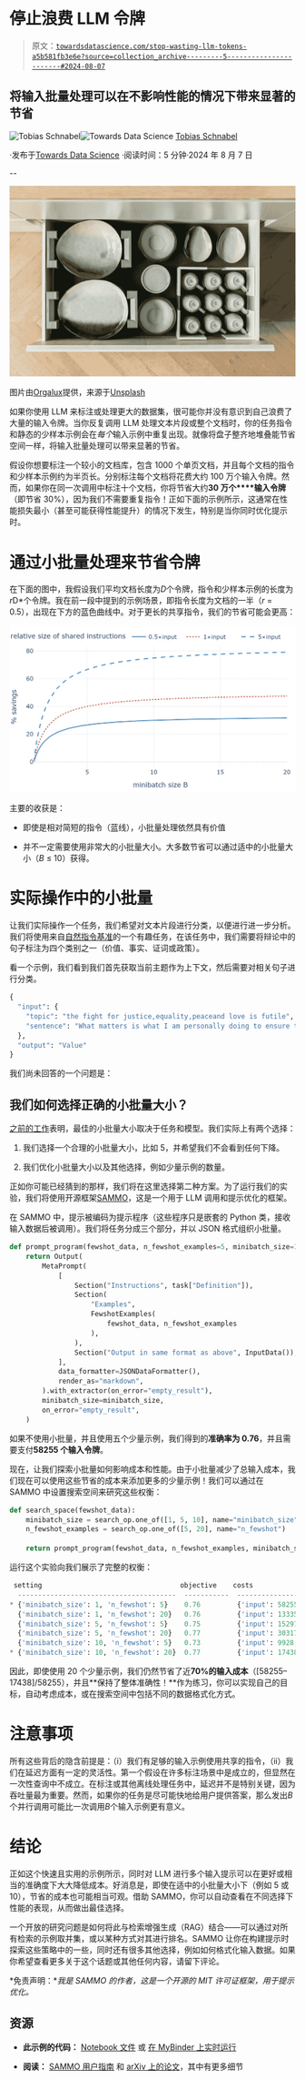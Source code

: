 # 停止浪费 LLM 令牌

> 原文：[`towardsdatascience.com/stop-wasting-llm-tokens-a5b581fb3e6e?source=collection_archive---------5-----------------------#2024-08-07`](https://towardsdatascience.com/stop-wasting-llm-tokens-a5b581fb3e6e?source=collection_archive---------5-----------------------#2024-08-07)

## 将输入批量处理可以在不影响性能的情况下带来显著的节省

[](https://medium.com/@toschnab?source=post_page---byline--a5b581fb3e6e--------------------------------)![Tobias Schnabel](https://medium.com/@toschnab?source=post_page---byline--a5b581fb3e6e--------------------------------)[](https://towardsdatascience.com/?source=post_page---byline--a5b581fb3e6e--------------------------------)![Towards Data Science](https://towardsdatascience.com/?source=post_page---byline--a5b581fb3e6e--------------------------------) [Tobias Schnabel](https://medium.com/@toschnab?source=post_page---byline--a5b581fb3e6e--------------------------------)

·发布于[Towards Data Science](https://towardsdatascience.com/?source=post_page---byline--a5b581fb3e6e--------------------------------) ·阅读时间：5 分钟·2024 年 8 月 7 日

--

![](img/ef7ee72d335ca3384877e59bbc877f89.png)

图片由[Orgalux](https://unsplash.com/@orgalux?utm_source=medium&utm_medium=referral)提供，来源于[Unsplash](https://unsplash.com/?utm_source=medium&utm_medium=referral)

如果你使用 LLM 来标注或处理更大的数据集，很可能你并没有意识到自己浪费了大量的输入令牌。当你反复调用 LLM 处理文本片段或整个文档时，你的任务指令和静态的少样本示例会在*每个*输入示例中重复出现。就像将盘子整齐地堆叠能节省空间一样，将输入批量处理可以带来显著的节省。

假设你想要标注一个较小的文档库，包含 1000 个单页文档，并且每个文档的指令和少样本示例约为半页长。分别标注每个文档将花费大约 100 万个输入令牌。然而，如果你在同一次调用中标注十个文档，你将节省大约**30 万个****输入令牌**（即节省 30%），因为我们不需要重复指令！正如下面的示例所示，这通常在性能损失最小（甚至可能获得性能提升）的情况下发生，特别是当你同时优化提示时。

# 通过小批量处理来节省令牌

在下面的图中，我假设我们平均文档长度为*D*个令牌，指令和少样本示例的长度为*r*D*个令牌。我在前一段中提到的示例场景，即指令长度为文档的一半（*r* = 0.5），出现在下方的蓝色曲线中。对于更长的共享指令，我们的节省可能会更高：

![](img/64d532489c7951a7ac87012d7fc726cf.png)

主要的收获是：

+   即使是相对简短的指令（蓝线），小批量处理依然具有价值

+   并不一定需要使用非常大的小批量大小。大多数节省可以通过适中的小批量大小（*B* ≤ 10）获得。

# 实际操作中的小批量

让我们实际操作一个任务，我们希望对文本片段进行分类，以便进行进一步分析。我们将使用来自[自然指令基准](https://instructions.apps.allenai.org/)的一个有趣任务，在该任务中，我们需要将辩论中的句子标注为四个类别之一（价值、事实、证词或政策）。

看一个示例，我们看到我们首先获取当前主题作为上下文，然后需要对相关句子进行分类。

```py
{
  "input": {
    "topic": "the fight for justice,equality,peaceand love is futile",
    "sentence": "What matters is what I am personally doing to ensure that I am filling the cup!"
  },
  "output": "Value"
}
```

我们尚未回答的一个问题是：

## **我们如何选择正确的小批量大小？**

[之前的工作](https://arxiv.org/pdf/2301.08721.pdf)表明，最佳的小批量大小取决于任务和模型。我们实际上有两个选择：

1.  我们选择一个合理的小批量大小，比如 5，并希望我们不会看到任何下降。

1.  我们优化小批量大小以及其他选择，例如少量示例的数量。

正如你可能已经猜到的那样，我们将在这里选择第二种方案。为了运行我们的实验，我们将使用开源框架[SAMMO](https://github.com/microsoft/sammo)，这是一个用于 LLM 调用和提示优化的框架。

在 SAMMO 中，提示被编码为提示程序（这些程序只是嵌套的 Python 类，接收输入数据后被调用）。我们将任务分成三个部分，并以 JSON 格式组织小批量。

```py
def prompt_program(fewshot_data, n_fewshot_examples=5, minibatch_size=1):
    return Output(
        MetaPrompt(
            [
                Section("Instructions", task["Definition"]),
                Section(
                    "Examples",
                    FewshotExamples(
                        fewshot_data, n_fewshot_examples
                    ),
                ),
                Section("Output in same format as above", InputData()),
            ],
            data_formatter=JSONDataFormatter(),
            render_as="markdown",
        ).with_extractor(on_error="empty_result"),
        minibatch_size=minibatch_size,
        on_error="empty_result",
    )
```

如果不使用小批量，并且使用五个少量示例，我们得到的**准确率为 0.76**，并且需要支付**58255 个输入令牌**。

现在，让我们探索小批量如何影响成本和性能。由于小批量减少了总输入成本，我们现在可以使用这些节省的成本来添加更多的少量示例！我们可以通过在 SAMMO 中设置搜索空间来研究这些权衡：

```py
def search_space(fewshot_data):
    minibatch_size = search_op.one_of([1, 5, 10], name="minibatch_size")
    n_fewshot_examples = search_op.one_of([5, 20], name="n_fewshot")

    return prompt_program(fewshot_data, n_fewshot_examples, minibatch_size)
```

运行这个实验向我们展示了完整的权衡：

```py
 setting                                  objective    costs                              parse_errors
  ---------------------------------------  -----------  ---------------------------------  --------------
* {'minibatch_size': 1, 'n_fewshot': 5}    0.76         {'input': 58255, 'output': 5817}   0.0
  {'minibatch_size': 1, 'n_fewshot': 20}   0.76         {'input': 133355, 'output': 6234}  0.0
  {'minibatch_size': 5, 'n_fewshot': 5}    0.75         {'input': 15297, 'output': 5695}   0.0
  {'minibatch_size': 5, 'n_fewshot': 20}   0.77         {'input': 30317, 'output': 5524}   0.0
  {'minibatch_size': 10, 'n_fewshot': 5}   0.73         {'input': 9928, 'output': 5633}    0.0
* {'minibatch_size': 10, 'n_fewshot': 20}  0.77         {'input': 17438, 'output': 5432}   0.0
```

因此，即使使用 20 个少量示例，我们仍然节省了近**70%的输入成本**（[58255–17438]/58255），并且**保持了整体准确性！**作为练习，你可以实现自己的目标，自动考虑成本，或在搜索空间中包括不同的数据格式化方式。

# 注意事项

所有这些背后的隐含前提是：（i）我们有足够的输入示例使用共享的指令，（ii）我们在延迟方面有一定的灵活性。第一个假设在许多标注场景中是成立的，但显然在一次性查询中不成立。在标注或其他离线处理任务中，延迟并不是特别关键，因为吞吐量最为重要。然而，如果你的任务是尽可能快地给用户提供答案，那么发出*B*个并行调用可能比一次调用*B*个输入示例更有意义。

# 结论

正如这个快速且实用的示例所示，同时对 LLM 进行多个输入提示可以在更好或相当的准确度下大大降低成本。好消息是，即使在适中的小批量大小下（例如 5 或 10），节省的成本也可能相当可观。借助 SAMMO，你可以自动查看在不同选择下性能的表现，从而做出最佳选择。

一个开放的研究问题是如何将此与检索增强生成（RAG）结合——可以通过对所有检索的示例取并集，或以某种方式对其进行排名。SAMMO 让你在构建提示时探索这些策略中的一些，同时还有很多其他选择，例如如何格式化输入数据。如果你希望查看更多关于这个话题或其他任何内容，请留下评论。

*免责声明：**我是 SAMMO 的作者，这是一个开源的 MIT 许可证框架，用于提示优化。*

## 资源

+   **此示例的代码：** [Notebook 文件](https://github.com/microsoft/sammo/blob/main/examples/blog/stop_wasting_tokens.ipynb) 或 [在 MyBinder 上实时运行](https://mybinder.org/v2/gh/microsoft/sammo/main?urlpath=tree%2Fexamples%2Fblog%2Fstop_wasting_tokens.ipynb)

+   **阅读：** [SAMMO 用户指南](https://microsoft.github.io/sammo/) 和 [arXiv 上的论文](https://arxiv.org/abs/2404.02319)，其中有更多细节
